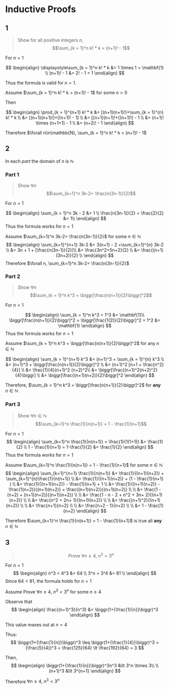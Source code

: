 # Inductive Proofs
## 1
> Show for all positive integers $n$, 
> $$\sum_{k = 1}^n k! * k = (n+1)! - 1$$

For $n = 1$ 

$$
\begin{align}
	\displaystyle\sum_{k = 1}^n k! * k &= 1 \times 1 = \mathbf{1}
	\\
	(n+1)! - 1 &= 2! - 1 = 1
\end{align}
$$

Thus the formula is valid for $n = 1$.

Assume $\sum_{k = 1}^n k! * k = (n+1)! - 1$ for some $n \gt 0$

Then

$$
\begin{align}
	\prod_{k = 1}^{n+1} k! * k &= [(n+1)(n+1)!]+\sum_{k = 1}^{n} k! * k \\
	&= [(n+1)(n+1)!]+[(n+1)! - 1] \\
	&= [(n+1)(n+1)!+[(n+1)!] - 1 \\
	&= (n+1)! \times (n+1+1) - 1 \\
	&= (n+2)! - 1
\end{align}
$$

Therefore $\forall n\in\mathbb{N}, \sum_{k = 1}^n k! * k = (n+1)! - 1$

## 2
In each *part* the domain of $n$ is $\mathbb{N}$
### Part 1
> Show $\forall n$
> $$\sum_{k=1}^n 3k-2= \frac{n(3n-1)}{2}$$

For $n = 1$

$$
\begin{align}
	\sum_{k = 1}^n 3k - 2 &= 1 \\
	\frac{n(3n-1)}{2} = \frac{2}{2} &= 1\\
\end{align}
$$
Thus the formula works for $n = 1$


Assume $\sum_{k=1}^n 3k-2= \frac{n(3n-1)}{2}$ for some $n\in\mathbb{N}$
$$
\begin{align}
\sum_{k=1}^{n+1} 3k-2 &= 3(n+1) - 2 +\sum_{k=1}^{n} 3k-2 \\
&= 3n + 1 + [\frac{n(3n-1)}{2}]\\
&= \frac{3n^2+5n+2}{2} \\
&= \frac{(n+1)(3n+2)}{2} \\
\end{align}
$$
Therefore $\forall n, \sum_{k=1}^n 3k-2= \frac{n(3n-1)}{2}$

### Part 2
> Show $\forall n$
> $$\sum_{k = 1}^n k^3 = \biggr[\frac{n(n+1)}{2}\biggr]^2$$

For $n = 1$

$$
\begin{align}
\sum_{k = 1}^n k^3 = 1^3 &= \mathbf{1}\\
\biggr[\frac{n(n+1)}{2}\biggr]^2 = \biggr[\frac{1(2)}{2}\biggr]^2 = 1^2 &= \mathbf{1}
\end{align}
$$
Thus the formula works for $n = 1$

Assume $\sum_{k = 1}^n k^3 = \biggr[\frac{n(n+1)}{2}\biggr]^2$ for any $n \in \mathbb{N}$

$$
\begin{align}
	\sum_{k = 1}^{n+1} k^3 &= (n+1)^3 + \sum_{k = 1}^{n} k^3 \\
	&= (n+1)^3 + \biggr[\frac{n(n+1)}{2}\biggr]^2 \\
	&= (n+1)^2 [n+1 + \frac{n^2}{4}] \\
	&= \frac{1}{4}(n+1)^2 (n+2)^2\\
	&= \biggr[\frac{(n+1)^2(n+2)^2}{4}\biggr] \\
	&= \biggr[\frac{(n+1)(n+2)}{2}\biggr]^2
\end{align}
$$

Therefore, $\sum_{k = 1}^n k^3 = \biggr[\frac{n(n+1)}{2}\biggr]^2$ for **any** $n\in\mathbb{N}$

### Part 3
> Show $\forall n\in\mathbb{N}$
> $$\sum_{k=1}^n \frac{1}{n(n+1)} = 1 - \frac{1}{n+1}$$

For $n = 1$
$$
\begin{align}
	\sum_{k=1}^n \frac{1}{n(n+1)} = \frac{1}{1(1+1)} &= \frac{1}{2} 
\\
	1 - \frac{1}{n+1} = 1-\frac{1}{2} &= \frac{1}{2}
\end{align} 
$$
Thus the formula works for $n = 1$

Assume $\sum_{k=1}^n \frac{1}{n(n+1)} = 1 - \frac{1}{n+1}$ for some $n\in\mathbb{N}$
$$
\begin{align}
	\sum_{k=1}^{n+1} \frac{1}{n(n+1)} &= \frac{1}{(n+1)(n+2)} + \sum_{k=1}^{n}\frac{1}{n(n+1)} \\
	&= \frac{1}{(n+1)(n+2)} + (1 - \frac{1}{n+1} ) \\
	&= \frac{1}{(n+1)(n+2)} - \frac{1}{n+1} + 1 \\
	&= \frac{1}{(n+1)(n+2)} - \frac{1(n+2)}{(n+1)(n+2)} + \frac{(n+1)(n+2)}{(n+1)(n+2)} \\ \\
	&= \frac{1 - (n+2) + (n+1)(n+2)}{(n+1)(n+2)} \\ \\
	&= \frac{1 - n - 2 + n^2 + 3n+ 2}{(n+1)(n+2)} \\ \\
	&= \frac{n^2 + 2n+ 1}{(n+1)(n+2)} \\ \\
	&= \frac{(n+1)^2}{(n+1)(n+2)} \\ \\ 
	&= \frac{n+1}{n+2} \\ \\
	&= \frac{n+2 - 1}{n+2} \\ \\
	&= 1 - \frac{1}{n+2}
\end{align}
$$

Therefore $\sum_{k=1}^n \frac{1}{n(n+1)} = 1 - \frac{1}{n+1}$ is true all **any** $n\in\mathbb{N}$

## 3
> $$\text{Prove }\forall n\geq 4,\: n^3 \lt 3^n $$

For $n = 1$
$$
\begin{align}
	n^3 = 4^3 &= 64 \\
	3^n = 3^4 &= 81 \\
\end{align}
$$
Since $64 \lt 81$, the formula holds for $n = 1$ 

Assume $\text{Prove }\forall n\geq 4,\: n^3 \lt 3^n$ for some $n \geq 4$ 

Observe that 
$$
\begin{align}
\frac{(n+1)^3}{n^3} &= \biggr(1+{\frac{1}{n}}\biggr)^3
\end{align}
$$

This value maxes out at $n = 4$

Thus:
$$
\biggr(1+{\frac{1}{n}}\biggr)^3 \leq \biggr(1+{\frac{1}{4}}\biggr)^3 = (\frac{5}{4})^3 = \frac{125}{64} \lt \frac{192}{64} = 3 
$$



Then, 
$$
\begin{align}
	\biggr(1+{\frac{1}{n}}\biggr)^3n^3 &\lt 3^n \times 3\\ \\
	(n+1)^3 &\lt 3^{n+1}
\end{align}
$$

Therefore $\forall n\geq4,\: n^3 \lt 3^n$